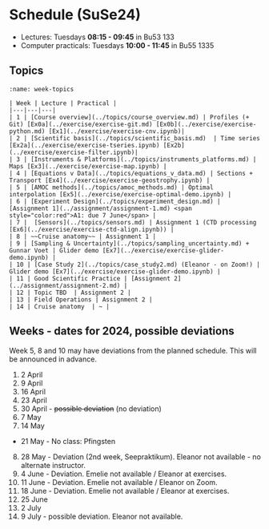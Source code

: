 # Schedule (SuSe24)

- Lectures: Tuesdays **08:15 - 09:45** in Bu53 133 
- Computer practicals: Tuesdays **10:00 - 11:45** in Bu55 1335 

## Topics

```{table} Schedule of topics
:name: week-topics

| Week | Lecture | Practical |
|---|---|---|
| 1 | [Course overview](../topics/course_overview.md) | Profiles (+ Git) [Ex0a](../exercise/exercise-git.md) [Ex0b](../exercise/exercise-python.md) [Ex1](../exercise/exercise-cnv.ipynb)|
| 2 | [Scientific basis](../topics/scientific_basis.md)  | Time series [Ex2a](../exercise/exercise-tseries.ipynb) [Ex2b](../exercise/exercise-filter.ipynb)|
| 3 | [Instruments & Platforms](../topics/instruments_platforms.md) | Maps [Ex3](../exercise/exercise-map.ipynb) |
| 4 | [Equations v Data](../topics/equations_v_data.md) | Sections + Transport [Ex4](../exercise/exercise-geostrophy.ipynb) |
| 5 | [AMOC methods](../topics/amoc_methods.md) | Optimal interpolation [Ex5](../exercise/exercise-optimal-demo.ipynb) |
| 6 | [Experiment Design](../topics/experiment_design.md) | [Assignment 1](../assignment/assignment-1.md) <span style="color:red">A1: due 7 June</span> |
| 7 |  [Sensors](../topics/sensors.md) | Assignment 1 (CTD processing [Ex6](../exercise/exercise-ctd-align.ipynb)) |
| 8 | ~~Cruise anatomy~~ | Assignment 1 |
| 9 | [Sampling & Uncertainty](../topics/sampling_uncertainty.md) + Gunnar Voet | Glider demo [Ex7](../exercise/exercise-glider-demo.ipynb) |
| 10 | [Case Study 2](../topics/case_study2.md) (Eleanor - on Zoom!) | Glider demo [Ex7](../exercise/exercise-glider-demo.ipynb) |
| 11 | Good Scientific Practice | [Assignment 2](../assignment/assignment-2.md) |
| 12 | Topic TBD  | Assignment 2 |
| 13 | Field Operations | Assignment 2 |
| 14 | Cruise anatomy  | ~ |
```


## Weeks - dates for 2024, possible deviations

Week 5, 8 and 10 may have deviations from the planned schedule.  This will be announced in advance.

1. 2 April  
2. 9 April  
3. 16 April  
4. 23 April  
5. 30 April - ~~possible deviation~~ (no deviation)
6. 7 May  
7. 14 May  
- 21 May - No class: Pfingsten
8. 28 May -  Deviation (2nd week, Seepraktikum).  Eleanor not available - no alternate instructor.
9. 4 June - Deviation. Emelie not available / Eleanor at exercises.
10. 11 June - Deviation.  Emelie not available / Eleanor on Zoom.
11. 18 June - Deviation.  Emelie not available /  Eleanor at exercises. 
12. 25 June 
13. 2 July
14. 9 July - possible deviation.  Eleanor not available.


<!--
## Topics

Timing is rough and may slide depending on how much time it takes to introduce and discuss topics.

**Firm dates:**
- May 21 - no class, Pfingsten
- May 28 - Seepraktikum conflict (possible change)
- June 11 - substitute lecture


```{list-table} Schedule of chunks
:width: 100
:widths: 30 70
:header-rows: 1
:name: tablechunk

* - Week
  - Topic
* - Weeks 1-4 
  - **Overview**: of the AMOC science, measurement equipment, cruise anatomy and introduction to git and python - primarily for 1-dimensional datasets.  The science and research cruise discussion will be broader, to introduce the topics, while in part 2, we will look in more detail.  For working with instruments, we will look more closely and work directly with the manufacturer's software to apply initial corrections.  This will get into the nitty gritty quickly, with the cell thermal mass and alignment problems of modern CTD instruments. Getting started with Git and Python. Cell thermal mass, align CTD problems, salinity spikes, buoyancy frequency, density definitions, filtering, and decorrelation scales.
* - Weeks 5-8
  - **Adding dimensions:** For working with data, we will add second dimensions: instead of just depth, we'll look at depth and time (moorings), and instead of just profiles (depth), we'll look at hydrographic sections.  For cruise planning, the added dimension will be considerations of cost and international context (dipclears).  For programming, we'll look into how we need to treat observational data which is incomplete (discrete and coarse resolution in depth - moorings, or in horizontal distance - hydrographic sections).  And will consider how treatment of these gaps affects calculations like gradients, transports, overturning.  
* - Weeks 10-13 (11 June - 2 July)
  - **Expansion:** The final part of the course has you synthesizing what you've learned in python and cruise planning.  We'll use high-resolution sections (gliders and to-yos) and comparisions between space-time and space-space datasets, evaluating sensitivity of transport estimates to biases and reference level choices, optimal interpolation, horizontal density gradients and potential vorticity.
* - Weeks 14 (9 July)
  - **Final presentations**
```

-->